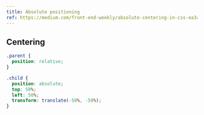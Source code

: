 ```yaml
---
title: Absolute positioning
ref: https://medium.com/front-end-weekly/absolute-centering-in-css-ea3a9d0ad72e
---
```


## Centering

```css
.parent {
  position: relative;
}

.child {
  position: absolute;
  top: 50%;
  left: 50%;
  transform: translate(-50%, -50%);
}
```
